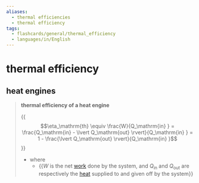 ```yaml
---
aliases:
  - thermal efficiencies
  - thermal efficiency
tags:
  - flashcards/general/thermal_efficiency
  - languages/in/English
---
```


# thermal efficiency

## heat engines

> __thermal efficiency of a heat engine__
>
> {{$$\eta_\mathrm{th} \equiv \frac{W}{Q_\mathrm{in} } = \frac{Q_\mathrm{in} - \lvert Q_\mathrm{out} \rvert}{Q_\mathrm{in} } = 1 - \frac{\lvert Q_\mathrm{out} \rvert}{Q_\mathrm{in} }$$}}
>
> - where
>     - {{$W$ is the net [work](work%20(physics).md) done by the system, and $Q_\mathrm{in}$ and $Q_\mathrm{out}$ are respectively the [heat](heat.md) supplied to and given off by the system}} <!--SR:!2024-01-01,10,270!2024-01-06,15,290-->
